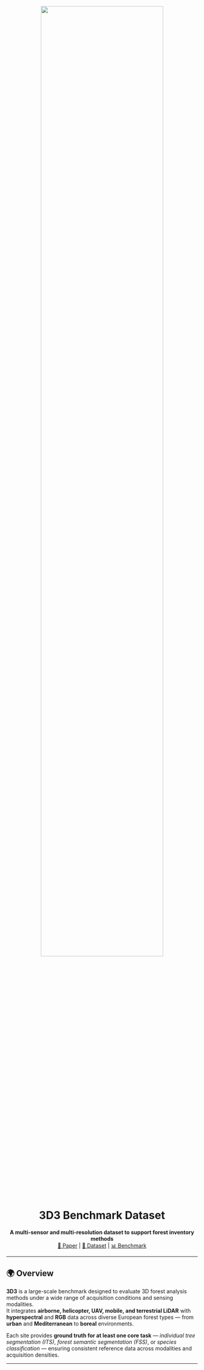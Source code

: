 <p align="center">
  <img src="[pending-image-link]" width="80%">
</p>

<h1 align="center">3D3 Benchmark Dataset</h1>

<p align="center">
  <strong>A multi-sensor and multi-resolution dataset to support forest inventory methods</strong>  
  <br>
  <a href="[pending-paper-link]">📄 Paper</a> | <a href="[pending-dataset-link]">🌲 Dataset</a> | <a href="[pending-benchmark-link]">📊 Benchmark</a>
</p>

---

## 🌍 Overview

**3D3** is a large-scale benchmark designed to evaluate 3D forest analysis methods under a wide range of acquisition conditions and sensing modalities.  
It integrates **airborne, helicopter, UAV, mobile, and terrestrial LiDAR** with **hyperspectral** and **RGB** data across diverse European forest types — from **urban** and **Mediterranean** to **boreal** environments.  

Each site provides **ground truth for at least one core task** — *individual tree segmentation (ITS)*, *forest semantic segmentation (FSS)*, or *species classification* — ensuring consistent reference data across modalities and acquisition densities.  

---
